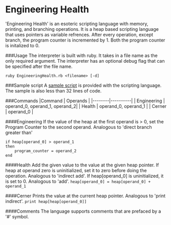 Engineering Health
==================
'Engineering Health' is an esoteric scripting language with memory, printing, and branching operations. It is a heap based scripting language that uses pointers as variable refrences. After every operation, except branch, the program counter is incremented by 1. Both the program counter is initalized to 0. 

###Usage
The interpreter is built with ruby. It takes in a file name as the only required argument. The interpreter has an optional debug flag that can be specified after the file name.
```
ruby EngineeringHealth.rb <filename> [-d]
```

###Sample script
A [sample script](EngineeringHealth.EngineeringHealth) is provided with the scripting language. The sample is also less than 32 lines of code. 


###Commands
|Command | Operands |
|--------|----------|
| Engineering | operand_0, operand_1, operand_2|
| Health | operand_0, operand_1 |
| Cerner | operand_0 |


####Engineering 
If the value of the heap at the first operand is > 0, set the Program Counter to the second operand. Analogous to 'direct branch greater than'
```
if heap[operand_0] > operand_1
then
	program_counter = operand_2
end
```

####Health
Add the given value to the value at the given heap pointer. If heap at operand zero is uninitialized, set it to zero before doing the operation. Analogous to 'indirect add'. If heap[operand_0] is uninitialized, it is set to 0. Analogous to 'add'.
```heap[operand_0] = heap[operand_0] + operand_1```

####Cerner
Prints the value at the current heap pointer. Analogous to 'print indirect'.
```print heap[heap[operand_0]]```


####Comments
The language supports comments that are prefaced by a '#' symbol.
